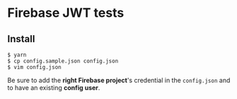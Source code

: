 # Firebase JWT tests

## Install

```shell
$ yarn
$ cp config.sample.json config.json
$ vim config.json
```

Be sure to add the **right Firebase project**'s credential in the `config.json` and to have an existing **config user**.